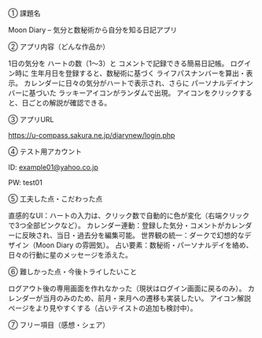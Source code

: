 ① 課題名

Moon Diary – 気分と数秘術から自分を知る日記アプリ

② アプリ内容（どんな作品か）

1日の気分を ハートの数（1〜3）と コメントで記録できる簡易日記帳。
ログイン時に 生年月日を登録すると、数秘術に基づく ライフパスナンバーを算出・表示。
カレンダーに日々の気分がハートで表示され、さらに パーソナルデイナンバーに基づいた ラッキーアイコンがランダムで出現。
アイコンをクリックすると、日ごとの解説が確認できる。

③ アプリURL

https://u-compass.sakura.ne.jp/diarynew/login.php

④ テスト用アカウント

ID: example01@yahoo.co.jp

PW: test01

⑤ 工夫した点・こだわった点

直感的なUI：ハートの入力は、クリック数で自動的に色が変化（右端クリックで3つ全部ピンクなど）。
カレンダー連動：登録した気分・コメントがカレンダーに反映され、当日・過去分を編集可能。
世界観の統一：ダークで幻想的なデザイン（Moon Diary の雰囲気）。
占い要素：数秘術・パーソナルデイを絡め、日々の行動に星のメッセージを添えた。

⑥ 難しかった点・今後トライしたいこと

ログアウト後の専用画面を作れなかった（現状はログイン画面に戻るのみ）。
カレンダーが当月のみのため、前月・来月への遷移も実装したい。
アイコン解説ページをより見やすくする（占いテイストの追加も検討中）。

⑦ フリー項目（感想・シェア）
